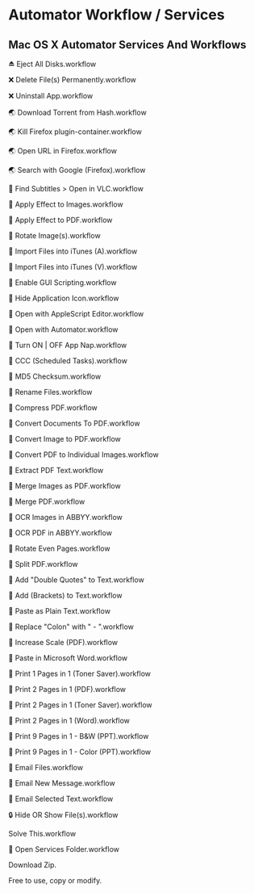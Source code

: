 Automator Workflow / Services
================================

## Mac OS X Automator Services And Workflows

 ⏏ Eject All Disks.workflow

❌ Delete File(s) Permanently.workflow

❌ Uninstall App.workflow

🌏 Download Torrent from Hash.workflow

🌏 Kill Firefox plugin-container.workflow

🌏 Open URL in Firefox.workflow

🌏 Search with Google (Firefox).workflow

🎥 Find Subtitles > Open in VLC.workflow

🎨 Apply Effect to Images.workflow

🎨 Apply Effect to PDF.workflow

🎨 Rotate Image(s).workflow

🎵 Import Files into iTunes (A).workflow

🎵 Import Files into iTunes (V).workflow

👾 Enable GUI Scripting.workflow

👾 Hide Application Icon.workflow

👾 Open with AppleScript Editor.workflow

👾 Open with Automator.workflow

👾 Turn ON | OFF App Nap.workflow

💾 CCC (Scheduled Tasks).workflow

📂 MD5 Checksum.workflow

📂 Rename Files.workflow

📄 Compress PDF.workflow

📄 Convert Documents To PDF.workflow

📄 Convert Image to PDF.workflow

📄 Convert PDF to Individual Images.workflow

📄 Extract PDF Text.workflow

📄 Merge Images as PDF.workflow

📄 Merge PDF.workflow

📄 OCR Images in ABBYY.workflow

📄 OCR PDF in ABBYY.workflow

📄 Rotate Even Pages.workflow

📄 Split PDF.workflow

📝 Add "Double Quotes" to Text.workflow

📝 Add (Brackets) to Text.workflow

📝 Paste as Plain Text.workflow

📝 Replace "Colon" with " - ".workflow

📠 Increase Scale (PDF).workflow

📠 Paste in Microsoft Word.workflow

📠 Print 1 Pages in 1 (Toner Saver).workflow

📠 Print 2 Pages in 1 (PDF).workflow

📠 Print 2 Pages in 1 (Toner Saver).workflow

📠 Print 2 Pages in 1 (Word).workflow

📠 Print 9 Pages in 1 - B&W (PPT).workflow

📠 Print 9 Pages in 1 - Color (PPT).workflow

📧 Email Files.workflow

📧 Email New Message.workflow

📧 Email Selected Text.workflow

🔒 Hide OR Show File(s).workflow

Solve This.workflow

  Open Services Folder.workflow

Download Zip.

Free to use, copy or modify.

